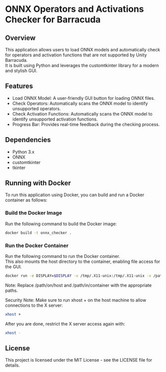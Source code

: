 # ONNX Operators and Activations Checker for Barracuda

## Overview

This application allows users to load ONNX models and automatically check for operators and activation functions that are not supported by Unity Barracuda.  
It is built using Python and leverages the customtkinter library for a modern and stylish GUI.

## Features

- Load ONNX Model: A user-friendly GUI button for loading ONNX files.
- Check Operators: Automatically scans the ONNX model to identify unsupported operators.
- Check Activation Functions: Automatically scans the ONNX model to identify unsupported activation functions.
- Progress Bar: Provides real-time feedback during the checking process.

## Dependencies

- Python 3.x
- ONNX
- customtkinter
- tkinter

## Running with Docker

To run this application using Docker, you can build and run a Docker container as follows:

### Build the Docker Image

Run the following command to build the Docker image:

```bash
docker build -t onnx_checker .
```

### Run the Docker Container

Run the following command to run the Docker container.  
This also mounts the host directory to the container, enabling file access for the GUI.  

```bash
docker run -e DISPLAY=$DISPLAY -v /tmp/.X11-unix:/tmp/.X11-unix -v /path/on/host:/path/in/container onnx_checker
```

Note: Replace /path/on/host and /path/in/container with the appropriate paths.

Security Note: Make sure to run xhost + on the host machine to allow connections to the X server:

```bash
xhost +
```

After you are done, restrict the X server access again with:

```bash
xhost -
```

## License

This project is licensed under the MIT License - see the LICENSE file for details.
